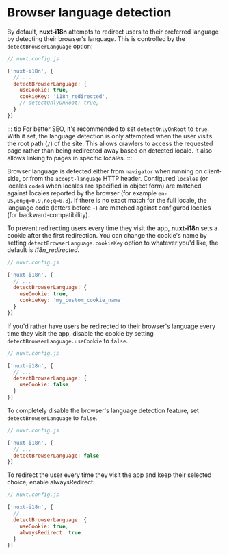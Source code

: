 # Browser language detection

By default, **nuxt-i18n** attempts to redirect users to their preferred language by detecting their browser's language. This is controlled by the `detectBrowserLanguage` option:

```js
// nuxt.config.js

['nuxt-i18n', {
  // ...
  detectBrowserLanguage: {
    useCookie: true,
    cookieKey: 'i18n_redirected',
    // detectOnlyOnRoot: true,
  }
}]
```

::: tip
For better SEO, it's recommended to set `detectOnlyOnRoot` to `true`. With it set, the language detection is only attempted when the user visits the root path (`/`) of the site. This allows crawlers to access the requested page rather than being redirected away based on detected locale. It also allows linking to pages in specific locales.
:::

Browser language is detected either from `navigator` when running on client-side, or from the `accept-language` HTTP header. Configured `locales` (or locales `code`s when locales are specified in object form) are matched against locales reported by the browser (for example `en-US,en;q=0.9,no;q=0.8`). If there is no exact match for the full locale, the language code (letters before `-`) are matched against configured locales (for backward-compatibility).

To prevent redirecting users every time they visit the app, **nuxt-i18n** sets a cookie after the first redirection. You can change the cookie's name by setting `detectBrowserLanguage.cookieKey` option to whatever you'd like, the default is _i18n_redirected_.

```js
// nuxt.config.js

['nuxt-i18n', {
  // ...
  detectBrowserLanguage: {
    useCookie: true,
    cookieKey: 'my_custom_cookie_name'
  }
}]
```

If you'd rather have users be redirected to their browser's language every time they visit the app, disable the cookie by setting `detectBrowserLanguage.useCookie` to `false`.

```js
// nuxt.config.js

['nuxt-i18n', {
  // ...
  detectBrowserLanguage: {
    useCookie: false
  }
}]
```

To completely disable the browser's language detection feature, set `detectBrowserLanguage` to `false`.

```js
// nuxt.config.js

['nuxt-i18n', {
  // ...
  detectBrowserLanguage: false
}]
```

To redirect the user every time they visit the app and keep their selected choice, enable alwaysRedirect:

```js
// nuxt.config.js

['nuxt-i18n', {
  // ...
  detectBrowserLanguage: {
    useCookie: true,
    alwaysRedirect: true
  }
}]
```
